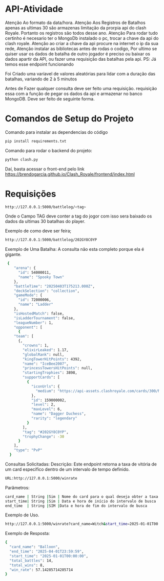 # API-Atividade

Atenção Ao formato da data/hora.
Atenção Aos Registros de Batalhos apenas as ultimas 30 são armazenas limitação da prorpia api do clash Royale.
Portanto os registros são todos desse ano.
Atenção Para rodar tudo certinho é necesario ter o MongoDb instalado o pc,
trocar a chave da api do clash royale. Atenção ao criar a chave da api procure na internet o ip da sua rede,
Atenção instalar as bibliotecas antes de rodas o codigo,
Por ultimo se quiser usar os dados de batalha de outro jogador é preciso ou baixar os dados apartir da API, ou fazer uma requisição das batalhas pela api. 
PS: Já temos esse endpoint funcionando

Foi Criado uma varíavel de valores aleatórias para lidar com a duração das batalhas, variando de 2 à 5 minutos


Antes de Fazer qualquer consulta deve ser feito uma requisição. requisição essa com a função de pegar os dados da api e armazenar no banco MongoDB.
Deve ser feito de seguinte forma.

# Comandos de Setup do Projeto

Comando para instalar as dependencias do código
```bash
pip install requirements.txt
```

Comando para rodar o backend do projeto:
```bash
python clash.py
```

Daí, basta acessar o front-end pelo link https://brendogarcia.github.io/Clash_Royale/frontend/index.html

# Requisições

```bash
http://127.0.0.1:5000/battlelog/<tag>
````
Onde o Campo TAG deve conter a tag do jogor com isso sera baixado os dados da ultimas 30 batalhas do player.

Exemplo de como deve ser feira;
```bash
http://127.0.0.1:5000/battlelog/202GY8C0YP
```
Exemplo de Uma Batalha: A consulta não esta completo porque ela é gigante.
```bash
 {
    "arena": {
      "id": 54000011,
      "name": "Spooky Town"
    },
    "battleTime": "20250403T175213.000Z",
    "deckSelection": "collection",
    "gameMode": {
      "id": 72000006,
      "name": "Ladder"
    },
    "isHostedMatch": false,
    "isLadderTournament": false,
    "leagueNumber": 1,
    "opponent": [
      {
    "team": [
      {,
        "crowns": 1,
        "elixirLeaked": 1.17,
        "globalRank": null,
        "kingTowerHitPoints": 4392,
        "name": "IceBee2007",
        "princessTowersHitPoints": null,
        "startingTrophies": 3898,
        "supportCards": [
          {
            "iconUrls": {
              "medium": "https://api-assets.clashroyale.com/cards/300/MVj028nMLCmBuP3HlV503uxVAxFg7jyliJVZ5JYJ1h8.png"
            },
            "id": 159000002,
            "level": 2,
            "maxLevel": 6,
            "name": "Dagger Duchess",
            "rarity": "legendary"
          }
        ],
        "tag": "#202GY8C0YP",
        "trophyChange": -30
      }
    ],
    "type": "PvP"
  }
```




Consultas Solicitadas:
Descrição:
Este endpoint retorna a taxa de vitória de um card específico dentro de um intervalo de tempo definido.

```bash
URL:http://127.0.0.1:5000/winrate
```

Parâmetros:
```bash
card_name | String |Sim | Nome do card para o qual deseja obter a taxa de vitória |
start_time| String |Sim | Data e hora de início do intervalo de busca             |
end_time  | String |SIM |Data e hora de fim do intervalo de busca                 |
```
Exemplo de Uso.
```bash
http://127.0.0.1:5000/winrate?card_name=Witch&start_time=2025-01-01T00:00:00&end_time=2025-04-01T23:59:59
```
Exemplo de Resposta:
```bash
{
  "card_name": "Balloon",
  "end_time": "2025-04-01T23:59:59",
  "start_time": "2025-01-01T00:00:00",
  "total_battles": 14,
  "total_wins": 8,
  "win_rate": 57.14285714285714
}
```
